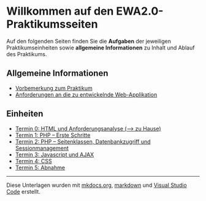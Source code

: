 #  Willkommen auf den EWA2.0-Praktikumsseiten

<!-- Stand: 2019-02-12 -->

Auf den folgenden Seiten finden Sie die **Aufgaben** der jeweiligen Praktikumseinheiten sowie **allgemeine Informationen** zu Inhalt und Ablauf des Praktikums.

## Allgemeine Informationen

* [Vorbemerkung zum Praktikum](vorbemerkung.md)
* [Anforderungen an die zu entwickelnde Web-Applikation](vorbemerkung.md)

## Einheiten

* [Termin 0: HTML und Anforderungsanalyse (--> zu Hause)](termin0.md)
* [Termin 1: PHP – Erste Schritte](termin1.md)
* [Termin 2: PHP – Seitenklassen, Datenbankzugriff und Sessionmanagement](termin2.md)
* [Termin 3: Javascript und AJAX](termin2.md)
* [Termin 4: CSS](termin2.md)
* [Termin 5: Abnahme](termin2.md)


----
Diese Unterlagen wurden mit [mkdocs.org](http://mkdocs.org), [markdown](https://en.wikipedia.org/wiki/Markdown) und [Visual Studio Code](https://code.visualstudio.com/) erstellt.
